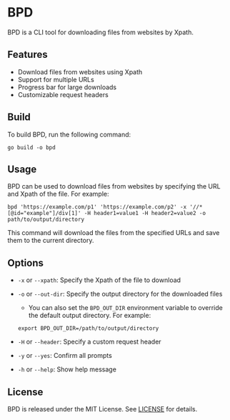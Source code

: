 # BPD

BPD is a CLI tool for downloading files from websites by Xpath.

## Features

- Download files from websites using Xpath
- Support for multiple URLs
- Progress bar for large downloads
- Customizable request headers

## Build

To build BPD, run the following command:

```shell
go build -o bpd
```

## Usage

BPD can be used to download files from websites by specifying the URL and Xpath of the file. For example:

```shell
bpd 'https://example.com/p1' 'https://example.com/p2' -x '//*[@id="example"]/div[1]' -H header1=value1 -H header2=value2 -o path/to/output/directory
```

This command will download the files from the specified URLs and save them to the current directory.

## Options

- `-x` or `--xpath`: Specify the Xpath of the file to download
- `-o` or `--out-dir`: Specify the output directory for the downloaded files
  - You can also set the `BPD_OUT_DIR` environment variable to override the default output directory. For example:
  
  ```shell
  export BPD_OUT_DIR=/path/to/output/directory
  ```

- `-H` or `--header`: Specify a custom request header
- `-y` or `--yes`: Confirm all prompts
- `-h` or `--help`: Show help message

## License

BPD is released under the MIT License. See [LICENSE](https://github.com/ImuS663/bpd/blob/main/LICENSE) for details.
